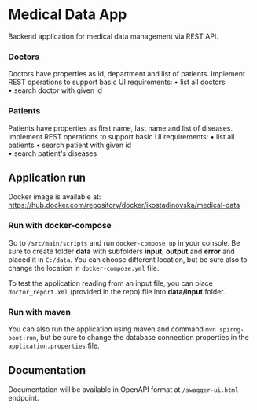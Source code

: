# Medical Data App

Backend application for medical data management via REST API.

### Doctors
Doctors have properties as id, department and list of patients. 
Implement REST operations to support basic UI requirements: 
• list all doctors  
• search doctor with given id

### Patients
Patients have properties as first name, last name and list of diseases. 
Implement REST operations to support basic UI requirements: 
• list all patients 
• search patient with given id  
• search patient's diseases

## Application run
Docker image is available at: https://hub.docker.com/repository/docker/ikostadinovska/medical-data

### Run with **docker-compose**

Go to ```/src/main/scripts``` and run ```docker-compose up``` in your console. Be sure to create folder **data** with subfolders **input**, **output** and **error** and placed it in ```C:/data```. You can choose different location, but be sure also to change the location in ```docker-compose.yml``` file.

To test the application reading from an input file, you can place ```doctor_report.xml``` (provided in the repo) file into **data/input** folder.

### Run with maven

You can also run the application using maven and command ```mvn spirng-boot:run```, but be sure to change the database connection properties in the ```application.properties``` file.

## Documentation
Documentation will be available in OpenAPI format at ```/swagger-ui.html``` endpoint.
